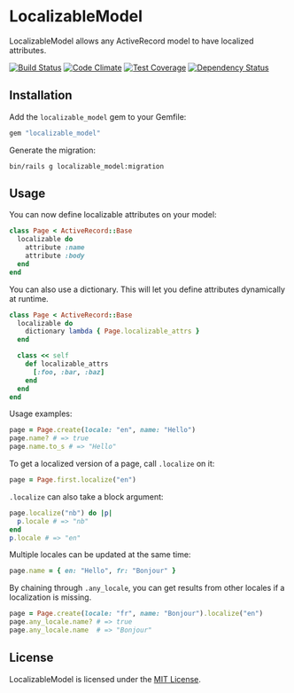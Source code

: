 # LocalizableModel

LocalizableModel allows any ActiveRecord model to have localized attributes.

[![Build Status](https://travis-ci.org/anyone-oslo/localizable_model.svg?branch=master)](https://travis-ci.org/anyone-oslo/localizable_model) [![Code Climate](https://codeclimate.com/github/anyone-oslo/localizable_model/badges/gpa.svg)](https://codeclimate.com/github/anyone-oslo/localizable_model) [![Test Coverage](https://codeclimate.com/github/anyone-oslo/localizable_model/badges/coverage.svg)](https://codeclimate.com/github/anyone-oslo/localizable_model) [![Dependency Status](https://gemnasium.com/anyone-oslo/localizable_model.svg)](https://gemnasium.com/anyone-oslo/localizable_model)

## Installation

Add the `localizable_model` gem to your Gemfile:

``` ruby
gem "localizable_model"
```

Generate the migration:

``` shell
bin/rails g localizable_model:migration
```

## Usage

You can now define localizable attributes on your model:

``` ruby
class Page < ActiveRecord::Base
  localizable do
    attribute :name
    attribute :body
  end
end
```

You can also use a dictionary. This will let you define attributes dynamically
at runtime.

``` ruby
class Page < ActiveRecord::Base
  localizable do
    dictionary lambda { Page.localizable_attrs }
  end

  class << self
    def localizable_attrs
      [:foo, :bar, :baz]
    end
  end
end
```

Usage examples:

``` ruby
page = Page.create(locale: "en", name: "Hello")
page.name? # => true
page.name.to_s # => "Hello"
```

To get a localized version of a page, call `.localize` on it:

``` ruby
page = Page.first.localize("en")
```

`.localize` can also take a block argument:

``` ruby
page.localize("nb") do |p|
  p.locale # => "nb"
end
p.locale # => "en"
```

Multiple locales can be updated at the same time:

``` ruby
page.name = { en: "Hello", fr: "Bonjour" }
```

By chaining through `.any_locale`, you can get results from other locales if
a localization is missing.

``` ruby
page = Page.create(locale: "fr", name: "Bonjour").localize("en")
page.any_locale.name? # => true
page.any_locale.name  # => "Bonjour"
```

## License

LocalizableModel is licensed under the
[MIT License](http://www.opensource.org/licenses/MIT).
